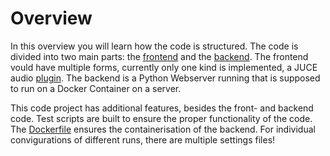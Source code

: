 <!---         
    Hier kommt rein:
    Wie der code aufgebaut ist!


      -->

# Overview

In this overview you will learn how the code is structured.
The code is divided into two main parts: the [frontend](./frontends/frontends.md) and the [backend](./backend/backend.md).
The frontend vould have multiple forms, currently only one kind is implemented, a JUCE audio [plugin](./frontends/plugin/plugin.md).
The backend is a Python Webserver running that is supposed to run on a Docker Container on a server.  

This code project has additional features, besides the front- and backend code. Test scripts are built to ensure the proper functionality of the code. The [Dockerfile](../Dockerfile) ensures the containerisation of the backend. For individual convigurations of different runs, there are multiple settings files!  

